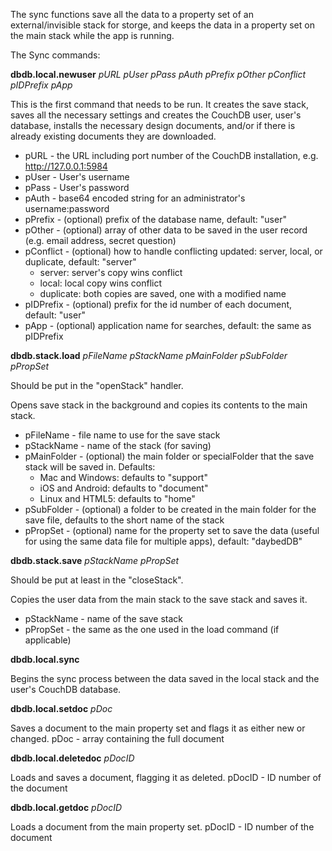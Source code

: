 The sync functions save all the data to a property set of an external/invisible stack for storge, and keeps the data in a property set on the main stack while the app is running.

The Sync commands:

**dbdb.local.newuser** _pURL pUser pPass pAuth pPrefix pOther pConflict pIDPrefix pApp_

This is the first command that needs to be run. It creates the save stack, saves all the necessary settings and creates the CouchDB user, user's database, installs the necessary design documents, and/or if there is already existing documents they are downloaded.
* pURL - the URL including port number of the CouchDB installation, e.g. http://127.0.0.1:5984
* pUser - User's username
* pPass - User's password
* pAuth - base64 encoded string for an administrator's username:password
* pPrefix - (optional) prefix of the database name, default: "user"
* pOther - (optional) array of other data to be saved in the user record (e.g. email address, secret question)
* pConflict - (optional) how to handle conflicting updated: server, local, or duplicate, default: "server"
   * server: server's copy wins conflict
   * local: local copy wins conflict
   * duplicate: both copies are saved, one with a modified name
* pIDPrefix - (optional) prefix for the id number of each document, default: "user"
* pApp - (optional) application name for searches, default: the same as pIDPrefix

**dbdb.stack.load** _pFileName pStackName pMainFolder pSubFolder pPropSet_

Should be put in the "openStack" handler.

Opens save stack in the background and copies its contents to the main stack.
* pFileName - file name to use for the save stack
* pStackName - name of the stack (for saving)
* pMainFolder - (optional) the main folder or specialFolder that the save stack will be saved in. Defaults:
   * Mac and Windows: defaults to "support"
   * iOS and Android: defaults to "document"
   * Linux and HTML5: defaults to "home"
* pSubFolder - (optional) a folder to be created in the main folder for the save file, defaults to the short name of the stack
* pPropSet - (optional) name for the property set to save the data (useful for using the same data file for multiple apps), default: "daybedDB"

**dbdb.stack.save** _pStackName pPropSet_

Should be put at least in the "closeStack".

Copies the user data from the main stack to the save stack and saves it.
* pStackName - name of the save stack
* pPropSet - the same as the one used in the load command (if applicable)

**dbdb.local.sync**

Begins the sync process between the data saved in the local stack and the user's CouchDB database.

**dbdb.local.setdoc** _pDoc_

Saves a document to the main property set and flags it as either new or changed.
pDoc - array containing the full document

**dbdb.local.deletedoc** _pDocID_

Loads and saves a document, flagging it as deleted.
pDocID - ID number of the document

**dbdb.local.getdoc** _pDocID_

Loads a document from the main property set.
pDocID - ID number of the document